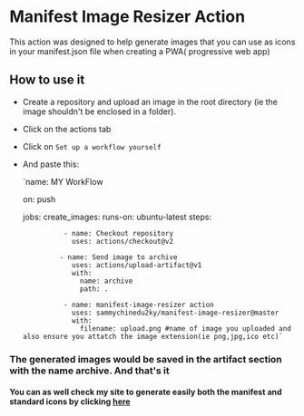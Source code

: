# Manifest Image Resizer Action

This action was designed to help generate images that you can use as icons in your manifest.json file when creating a PWA( progressive web app)

## How to use it
- Create a repository and upload an image in the root directory (ie the image shouldn't be enclosed in a folder). 

- Click on the actions tab

- Click on `Set up a workflow yourself` 

- And paste this:

   `name: MY WorkFlow
    
    on: push
    
    jobs:
        create_images:
            runs-on: ubuntu-latest
            steps:
                
                - name: Checkout repository
                  uses: actions/checkout@v2
               
               - name: Send image to archive
                  uses: actions/upload-artifact@v1
                  with:
                    name: archive 
                    path: .
                
                - name: manifest-image-resizer action
                  uses: sammychinedu2ky/manifest-image-resizer@master
                  with:
                    filename: upload.png #name of image you uploaded and also ensure you attatch the image extension(ie png,jpg,ico etc)`

### The generated images would be saved in the artifact section with the name archive. And that's it 
 

#### You can as well check my site to generate easily both the manifest and standard icons by clicking [here](http://manifest-gen.netlify.com/)
